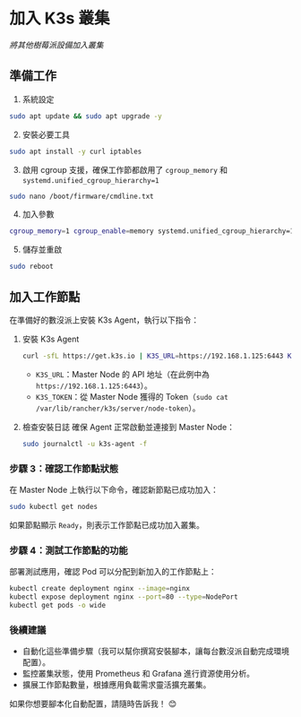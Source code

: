 # 加入 K3s 叢集

_將其他樹莓派設備加入叢集_

## 準備工作

1. 系統設定

```bash
sudo apt update && sudo apt upgrade -y
```

2. 安裝必要工具

```bash
sudo apt install -y curl iptables
```

3. 啟用 cgroup 支援，確保工作節都啟用了 `cgroup_memory` 和 `systemd.unified_cgroup_hierarchy=1`

```bash
sudo nano /boot/firmware/cmdline.txt
```

4. 加入參數

```bash
cgroup_memory=1 cgroup_enable=memory systemd.unified_cgroup_hierarchy=1
```

5. 儲存並重啟

```bash
sudo reboot
```

## 加入工作節點
在準備好的數沒派上安裝 K3s Agent，執行以下指令：

1. 安裝 K3s Agent
   ```bash
   curl -sfL https://get.k3s.io | K3S_URL=https://192.168.1.125:6443 K3S_TOKEN=<你的 Master Node TOKEN> sh -
   ```

   - `K3S_URL`：Master Node 的 API 地址（在此例中為 `https://192.168.1.125:6443`）。  
   - `K3S_TOKEN`：從 Master Node 獲得的 Token（`sudo cat /var/lib/rancher/k3s/server/node-token`）。

2. 檢查安裝日誌
   確保 Agent 正常啟動並連接到 Master Node：
   ```bash
   sudo journalctl -u k3s-agent -f
   ```



### 步驟 3：確認工作節點狀態
在 Master Node 上執行以下命令，確認新節點已成功加入：
```bash
sudo kubectl get nodes
```
如果節點顯示 `Ready`，則表示工作節點已成功加入叢集。



### 步驟 4：測試工作節點的功能
部署測試應用，確認 Pod 可以分配到新加入的工作節點上：
```bash
kubectl create deployment nginx --image=nginx
kubectl expose deployment nginx --port=80 --type=NodePort
kubectl get pods -o wide
```



### 後續建議
- 自動化這些準備步驟（我可以幫你撰寫安裝腳本，讓每台數沒派自動完成環境配置）。  
- 監控叢集狀態，使用 Prometheus 和 Grafana 進行資源使用分析。  
- 擴展工作節點數量，根據應用負載需求靈活擴充叢集。

如果你想要腳本化自動配置，請隨時告訴我！ 😊
